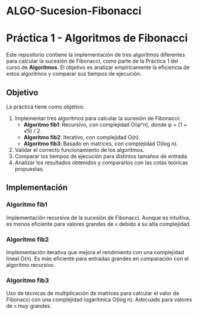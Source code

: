 # ALGO-Sucesion-Fibonacci
# Práctica 1 - Algoritmos de Fibonacci

Este repositorio contiene la implementación de tres algoritmos diferentes para calcular la sucesión de Fibonacci, como parte de la Práctica 1 del curso de **Algoritmos**. El objetivo es analizar empíricamente la eficiencia de estos algoritmos y comparar sus tiempos de ejecución.



## Objetivo

La práctica tiene como objetivo:
1. Implementar tres algoritmos para calcular la sucesión de Fibonacci:
   - **Algoritmo fib1**: Recursivo, con complejidad O(φ^n), donde φ = (1 + √5) / 2.
   - **Algoritmo fib2**: Iterativo, con complejidad O(n).
   - **Algoritmo fib3**: Basado en matrices, con complejidad O(log n).
2. Validar el correcto funcionamiento de los algoritmos.
3. Comparar los tiempos de ejecución para distintos tamaños de entrada.
4. Analizar los resultados obtenidos y compararlos con las cotas teóricas propuestas.



## Implementación

### Algoritmo fib1

Implementación recursiva de la sucesión de Fibonacci. Aunque es intuitiva, es menos eficiente para valores grandes de `n` debido a su alta complejidad.

### Algoritmo fib2

Implementación iterativa que mejora el rendimiento con una complejidad lineal O(n). Es más eficiente para entradas grandes en comparación con el algoritmo recursivo.

### Algoritmo fib3

Uso de técnicas de multiplicación de matrices para calcular el valor de Fibonacci con una complejidad logarítmica O(log n). Adecuado para valores de `n` muy grandes.
